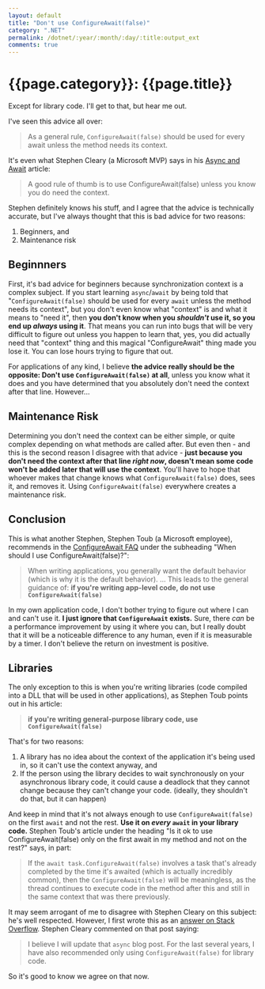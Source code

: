 ```yaml
---
layout: default
title: "Don't use ConfigureAwait(false)"
category: ".NET"
permalink: /dotnet/:year/:month/:day/:title:output_ext
comments: true
---
```


# {{page.category}}: {{page.title}}

Except for library code. I'll get to that, but hear me out.

I've seen this advice all over:

> As a general rule, `ConfigureAwait(false)` should be used for every await unless the method needs its context.

It's even what Stephen Cleary (a Microsoft MVP) says in his [Async and Await](https://blog.stephencleary.com/2012/02/async-and-await.html#avoiding-context) article:

> A good rule of thumb is to use ConfigureAwait(false) unless you know you do need the context.

Stephen definitely knows his stuff, and I agree that the advice is technically accurate, but I've always thought that this is bad advice for two reasons:

1. Beginners, and
2. Maintenance risk

## Beginnners

First, it's bad advice for beginners because synchronization context is a complex subject. If you start learning `async`/`await` by being told that "`ConfigureAwait(false)` should be used for every `await` unless the method needs its context", but you don't even know what "context" is and what it means to "need it", then **you don't know when you *shouldn't* use it, so you end up *always* using it**. That means you can run into bugs that will be very difficult to figure out unless you happen to learn that, yes, you did actually need that "context" thing and this magical "ConfigureAwait" thing made you lose it. You can lose hours trying to figure that out.

For applications of any kind, I believe **the advice really should be the opposite: Don't use `ConfigureAwait(false)` at all**, unless you know what it does and you have determined that you absolutely don't need the context after that line. However...

## Maintenance Risk

Determining you don't need the context can be either simple, or quite complex depending on what methods are called after. But even then - and this is the second reason I disagree with that advice - **just because you don't need the context after that line *right now*, doesn't mean some code won't be added later that will use the context**. You'll have to hope that whoever makes that change knows what `ConfigureAwait(false)` does, sees it, and removes it. Using `ConfigureAwait(false)` everywhere creates a maintenance risk.

## Conclusion

This is what another Stephen, Stephen Toub (a Microsoft employee), recommends in the [ConfigureAwait FAQ](https://devblogs.microsoft.com/dotnet/configureawait-faq/) under the subheading "When should I use ConfigureAwait(false)?":

>When writing applications, you generally want the default behavior (which is why it is the default behavior). ... This leads to the general guidance of: **if you're writing app-level code, do not use `ConfigureAwait(false)`**

In my own application code, I don't bother trying to figure out where I can and can't use it. **I just ignore that `ConfigureAwait` exists.** Sure, there *can* be a performance improvement by using it where you can, but I really doubt that it will be a noticeable difference to any human, even if it is measurable by a timer. I don't believe the return on investment is positive.

## Libraries

The only exception to this is when you're writing libraries (code compiled into a DLL that will be used in other applications), as Stephen Toub points out in his article:

> **if you're writing general-purpose library code, use `ConfigureAwait(false)`**

That's for two reasons:

1. A library has no idea about the context of the application it's being used in, so it can't use the context anyway, and
2. If the person using the library decides to wait synchronously on your asynchronous library code, it could cause a deadlock that they cannot change because they can't change your code. (ideally, they shouldn't do that, but it can happen)

And keep in mind that it's not always enough to use `ConfigureAwait(false)` on the first `await` and not the rest. **Use it on *every* `await` in your library code.** Stephen Toub's article under the heading "Is it ok to use ConfigureAwait(false) only on the first await in my method and not on the rest?" says, in part:

>  If the `await task.ConfigureAwait(false)` involves a task that's already completed by the time it's awaited (which is actually incredibly common), then the `ConfigureAwait(false)` will be meaningless, as the thread continues to execute code in the method after this and still in the same context that was there previously.

It may seem arrogant of me to disagree with Stephen Cleary on this subject: he's well respected. However, I first wrote this as an [answer on Stack Overflow](https://stackoverflow.com/a/62505101/1202807). Stephen Cleary commented on that post saying:

> I believe I will update that `async` blog post. For the last several years, I have also recommended only using `ConfigureAwait(false)` for library code.

So it's good to know we agree on that now.